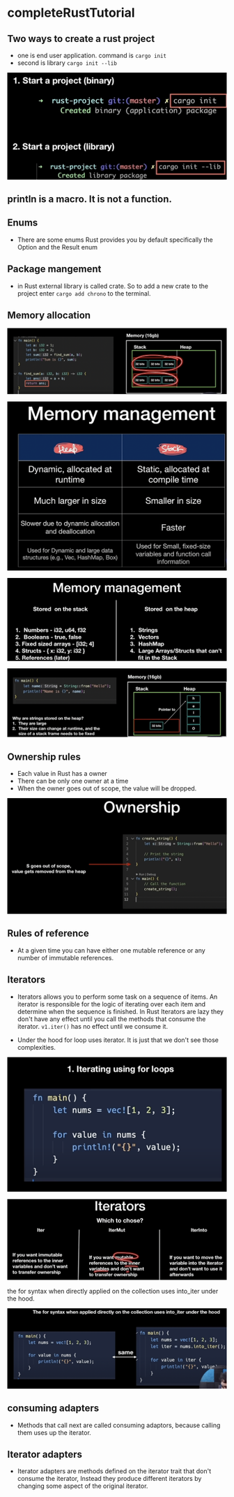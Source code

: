 # completeRustTutorial

## Two ways to create a rust project

- one is end user application. command is `cargo init`
- second is library `cargo init --lib`

![rust_project_create](./rust_project_create.png)

## println is a macro. It is not a function.

## Enums

- There are some enums Rust provides you by default specifically the Option and the Result enum

## Package mangement

- in Rust external library is called crate. So to add a new crate to the project enter `cargo add chrono` to the
  terminal.

## Memory allocation

![memory_allocation](./memory_allocation.png)

![memory_mangement](./memory_mangement.png)

![memory_mangement2](./memory_mangement2.png)

![memory_mangement3](./memory_mangement3.png)

## Ownership rules

- Each value in Rust has a owner
- There can be only one owner at a time
- When the owner goes out of scope, the value will be dropped.

![ownership](./ownership.png)

## Rules of reference

- At a given time you can have either one mutable reference or any number of immutable references.

## Iterators

- Iterators allows you to perform some task on a sequence of items. An iterator is responsible for the logic of
  iterating over each item and determine when the sequence is finished. In Rust Iterators are lazy they don't have any
  effect until you call the methods that consume the iterator. `v1.iter()` has no effect until we consume it.

- Under the hood for loop uses iterator. It is just that we don't see those complexities.

![for_loop_iterator](./for_loop_iterator.png)

![different_iterators](./different_iterators.png)

the for syntax when directly applied on the collection uses into_iter under the hood.

![for_loop_iter](./for_loop_iter.png)

## consuming adapters

- Methods that call next are called consuming adaptors, because calling them uses up the iterator.

## Iterator adapters

- Iterator adapters are methods defined on the iterator trait that don't consume the iterator, Instead they produce
  different iterators by changing some aspect of the original iterator.
